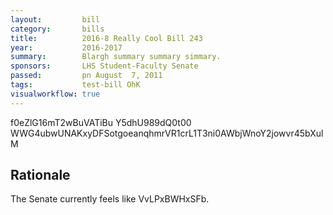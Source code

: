 ```yaml
---
layout:         bill
category:       bills
title:          2016-8 Really Cool Bill 243
year:           2016-2017
summary:        Blargh summary summary simmary.
sponsors:       LHS Student-Faculty Senate
passed:         pn August  7, 2011
tags:           test-bill OhK
visualworkflow: true
---
```



f0eZlG16mT2wBuVATiBu Y5dhU989dQ0t00 WWG4ubwUNAKxyDFSotgoeanqhmrVR1crL1T3ni0AWbjWnoY2jowvr45bXulM 




Rationale
---------
The Senate currently feels like VvLPxBWHxSFb.

